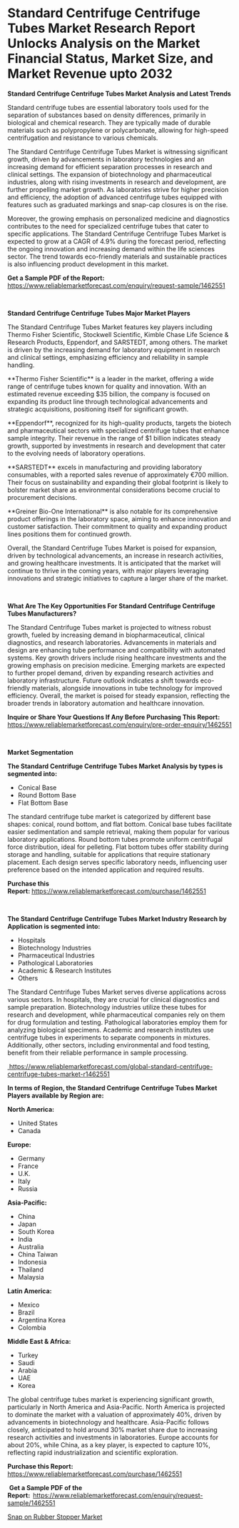 <p><h1>Standard Centrifuge Centrifuge Tubes Market Research Report Unlocks Analysis on the Market Financial Status, Market Size, and Market Revenue upto 2032</h1></p><p><strong>Standard Centrifuge Centrifuge Tubes Market Analysis and Latest Trends</strong></p>
<p><p>Standard centrifuge tubes are essential laboratory tools used for the separation of substances based on density differences, primarily in biological and chemical research. They are typically made of durable materials such as polypropylene or polycarbonate, allowing for high-speed centrifugation and resistance to various chemicals.</p><p>The Standard Centrifuge Centrifuge Tubes Market is witnessing significant growth, driven by advancements in laboratory technologies and an increasing demand for efficient separation processes in research and clinical settings. The expansion of biotechnology and pharmaceutical industries, along with rising investments in research and development, are further propelling market growth. As laboratories strive for higher precision and efficiency, the adoption of advanced centrifuge tubes equipped with features such as graduated markings and snap-cap closures is on the rise.</p><p>Moreover, the growing emphasis on personalized medicine and diagnostics contributes to the need for specialized centrifuge tubes that cater to specific applications. The Standard Centrifuge Centrifuge Tubes Market is expected to grow at a CAGR of 4.9% during the forecast period, reflecting the ongoing innovation and increasing demand within the life sciences sector. The trend towards eco-friendly materials and sustainable practices is also influencing product development in this market.</p></p>
<p><strong>Get a Sample PDF of the Report:&nbsp;</strong> <a href="https://www.reliablemarketforecast.com/enquiry/request-sample/1462551?utm_campaign=2230&utm_medium=2&utm_source=Github&utm_content=ia&utm_term=03022025&utm_id=standard-centrifuge-centrifuge-tubes">https://www.reliablemarketforecast.com/enquiry/request-sample/1462551</a></p>
<p>&nbsp;</p>
<p><strong>Standard Centrifuge Centrifuge Tubes Major Market Players</strong></p>
<p><p>The Standard Centrifuge Tubes Market features key players including Thermo Fisher Scientific, Stockwell Scientific, Kimble Chase Life Science & Research Products, Eppendorf, and SARSTEDT, among others. The market is driven by the increasing demand for laboratory equipment in research and clinical settings, emphasizing efficiency and reliability in sample handling.</p><p>**Thermo Fisher Scientific** is a leader in the market, offering a wide range of centrifuge tubes known for quality and innovation. With an estimated revenue exceeding $35 billion, the company is focused on expanding its product line through technological advancements and strategic acquisitions, positioning itself for significant growth.</p><p>**Eppendorf**, recognized for its high-quality products, targets the biotech and pharmaceutical sectors with specialized centrifuge tubes that enhance sample integrity. Their revenue in the range of $1 billion indicates steady growth, supported by investments in research and development that cater to the evolving needs of laboratory operations.</p><p>**SARSTEDT** excels in manufacturing and providing laboratory consumables, with a reported sales revenue of approximately €700 million. Their focus on sustainability and expanding their global footprint is likely to bolster market share as environmental considerations become crucial to procurement decisions.</p><p>**Greiner Bio-One International** is also notable for its comprehensive product offerings in the laboratory space, aiming to enhance innovation and customer satisfaction. Their commitment to quality and expanding product lines positions them for continued growth.</p><p>Overall, the Standard Centrifuge Tubes Market is poised for expansion, driven by technological advancements, an increase in research activities, and growing healthcare investments. It is anticipated that the market will continue to thrive in the coming years, with major players leveraging innovations and strategic initiatives to capture a larger share of the market.</p></p>
<p>&nbsp;</p>
<p><strong>What Are The Key Opportunities For Standard Centrifuge Centrifuge Tubes Manufacturers?</strong></p>
<p><p>The Standard Centrifuge Tubes market is projected to witness robust growth, fueled by increasing demand in biopharmaceutical, clinical diagnostics, and research laboratories. Advancements in materials and design are enhancing tube performance and compatibility with automated systems. Key growth drivers include rising healthcare investments and the growing emphasis on precision medicine. Emerging markets are expected to further propel demand, driven by expanding research activities and laboratory infrastructure. Future outlook indicates a shift towards eco-friendly materials, alongside innovations in tube technology for improved efficiency. Overall, the market is poised for steady expansion, reflecting the broader trends in laboratory automation and healthcare innovation.</p></p>
<p><strong>Inquire or Share Your Questions If Any Before Purchasing This Report:</strong> <a href="https://www.reliablemarketforecast.com/enquiry/pre-order-enquiry/1462551?utm_campaign=2230&utm_medium=2&utm_source=Github&utm_content=ia&utm_term=03022025&utm_id=standard-centrifuge-centrifuge-tubes">https://www.reliablemarketforecast.com/enquiry/pre-order-enquiry/1462551</a></p>
<p>&nbsp;</p>
<p><strong>Market Segmentation</strong></p>
<p><strong>The Standard Centrifuge Centrifuge Tubes Market Analysis by types is segmented into:</strong></p>
<p><ul><li>Conical Base</li><li>Round Bottom Base</li><li>Flat Bottom Base</li></ul></p>
<p><p>The standard centrifuge tube market is categorized by different base shapes: conical, round bottom, and flat bottom. Conical base tubes facilitate easier sedimentation and sample retrieval, making them popular for various laboratory applications. Round bottom tubes promote uniform centrifugal force distribution, ideal for pelleting. Flat bottom tubes offer stability during storage and handling, suitable for applications that require stationary placement. Each design serves specific laboratory needs, influencing user preference based on the intended application and required results.</p></p>
<p><strong>Purchase this Report:&nbsp;</strong><a href="https://www.reliablemarketforecast.com/purchase/1462551?utm_campaign=2230&utm_medium=2&utm_source=Github&utm_content=ia&utm_term=03022025&utm_id=standard-centrifuge-centrifuge-tubes">https://www.reliablemarketforecast.com/purchase/1462551</a></p>
<p>&nbsp;</p>
<p><strong>The Standard Centrifuge Centrifuge Tubes Market Industry Research by Application is segmented into:</strong></p>
<p><ul><li>Hospitals</li><li>Biotechnology Industries</li><li>Pharmaceutical Industries</li><li>Pathological Laboratories</li><li>Academic & Research Institutes</li><li>Others</li></ul></p>
<p><p>The Standard Centrifuge Tubes Market serves diverse applications across various sectors. In hospitals, they are crucial for clinical diagnostics and sample preparation. Biotechnology industries utilize these tubes for research and development, while pharmaceutical companies rely on them for drug formulation and testing. Pathological laboratories employ them for analyzing biological specimens. Academic and research institutes use centrifuge tubes in experiments to separate components in mixtures. Additionally, other sectors, including environmental and food testing, benefit from their reliable performance in sample processing.</p></p>
<p><a href="https://www.reliablemarketforecast.com/global-standard-centrifuge-centrifuge-tubes-market-r1462551?utm_campaign=2230&utm_medium=2&utm_source=Github&utm_content=ia&utm_term=03022025&utm_id=standard-centrifuge-centrifuge-tubes">&nbsp;https://www.reliablemarketforecast.com/global-standard-centrifuge-centrifuge-tubes-market-r1462551</a></p>
<p><strong>In terms of Region, the Standard Centrifuge Centrifuge Tubes Market Players available by Region are:</strong></p>
<p>
    <p> <strong> North America: </strong>
        <ul>
            <li>United States</li>
            <li>Canada</li>
        </ul>
        </p> 
    <p> <strong> Europe: </strong>
        <ul>
            <li>Germany</li>
            <li>France</li>
            <li>U.K.</li>
            <li>Italy</li>
            <li>Russia</li>
        </ul>
        </p> 
    <p> <strong> Asia-Pacific: </strong>
        <ul>
            <li>China</li>
            <li>Japan</li>
            <li>South Korea</li>
            <li>India</li>
            <li>Australia</li>
            <li>China Taiwan</li>
            <li>Indonesia</li>
            <li>Thailand</li>
            <li>Malaysia</li>
        </ul>
        </p> 
    <p> <strong> Latin America: </strong>
        <ul>
            <li>Mexico</li>
            <li>Brazil</li>
            <li>Argentina Korea</li>
            <li>Colombia</li>
        </ul>
        </p> 
    <p> <strong> Middle East & Africa: </strong>
        <ul>
            <li>Turkey</li>
            <li>Saudi</li>
            <li>Arabia</li>
            <li>UAE</li>
            <li>Korea</li>
        </ul>
    </p>
    </p>
<p><p>The global centrifuge tubes market is experiencing significant growth, particularly in North America and Asia-Pacific. North America is projected to dominate the market with a valuation of approximately 40%, driven by advancements in biotechnology and healthcare. Asia-Pacific follows closely, anticipated to hold around 30% market share due to increasing research activities and investments in laboratories. Europe accounts for about 20%, while China, as a key player, is expected to capture 10%, reflecting rapid industrialization and scientific exploration.</p></p>
<p><strong>Purchase this Report: </strong><a href="https://www.reliablemarketforecast.com/purchase/1462551?utm_campaign=2230&utm_medium=2&utm_source=Github&utm_content=ia&utm_term=03022025&utm_id=standard-centrifuge-centrifuge-tubes">https://www.reliablemarketforecast.com/purchase/1462551</a></p>
<p>&nbsp;<strong>Get a Sample PDF of the Report:&nbsp;&nbsp;</strong><a href="https://www.reliablemarketforecast.com/enquiry/request-sample/1462551?utm_campaign=2230&utm_medium=2&utm_source=Github&utm_content=ia&utm_term=03022025&utm_id=standard-centrifuge-centrifuge-tubes">https://www.reliablemarketforecast.com/enquiry/request-sample/1462551</a></p>
<p><strong></strong></p>
<p><p><a href="https://github.com/risingtrista99259/Market-Research-Report-List-1/blob/main/snap-on-rubber-stopper-market.md?utm_campaign=2230&utm_medium=2&utm_source=Github&utm_content=ia&utm_term=03022025&utm_id=standard-centrifuge-centrifuge-tubes">Snap on Rubber Stopper Market</a></p></p>